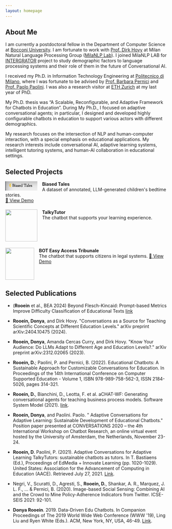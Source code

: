 ```yaml
---
layout: homepage
---
```


## About Me

I am currently a postdoctoral fellow in the Department of Computer Science at [Bocconi University](https://www.unibocconi.it/). I am fortunate to work with [Prof. Dirk Hovy](https://milanlproc.github.io/authors/1_dirk_hovy/) at Milan Natural Language Processing Group ([MilaNLP Lab](https://milanlproc.github.io/#about)). I joined MilaNLP LAB for [INTERGRATOR](https://milanlproc.github.io/project/integrator/) project to study demographic factors to language processing systems and their role of them in the future of Conversational AI. 

 I received my Ph.D. in Information Technology Engineering at [Politecnico di Milano](https://www.polimi.it/), where I was fortunate to be advised by [Prof. Barbara Pernici](https://pernici.faculty.polimi.it/) and [Prof. Paolo Paolini](https://www.deib.polimi.it/eng/people/details/60294). I was also a research visitor at [ETH Zurich](https://ethz.ch/en.html) at my last year of PhD. 
 
  My Ph.D. thesis was “A Scalable, Reconfigurable, and Adaptive Framework for Chatbots in Education”. During My Ph.D., I focused on adaptive conversational agents; in particular, I designed and developed highly configurable chatbots in education to support various actors with different demographics.

My research focuses on the intersection of NLP and human-computer interaction, with a special emphasis on educational applications. My research interests include conversational AI, adaptive learning systems, intelligent tutoring systems, and human-AI collaboration in educational settings.


## Selected Projects

<div style="margin-bottom: 20px;">
  <img align="left" width="100" src="files/project-bias.png" style="margin-right: 15px;"/>
  <strong>Biased Tales</strong><br/>
  <span>A dataset of annotated, LLM-generated children's bedtime stories.</span><br/>
  <a href="files/biased-tales-demo/index.html" target="_blank">🚀 View Demo</a>
  <br clear="left"/>
</div>


<div style="margin-bottom: 20px;">
  <img align="left" width="100" height="100" src="files/project-TT.png" style="margin-right: 15px;"/>
  <strong>TalkyTutor</strong><br/>
  <span>The chatbot that supports your learning experience.</span>
  <br clear="left"/>
</div>

<div style="margin-bottom: 20px;">
  <img align="left" width="90" height="100" src="files/project-BT.jpg" style="margin-right: 15px;"/>
  <strong>BOT Easy Access Tribunale</strong><br/>
  <span>The chatbot that supports citizens in legal systems.</span>
  <a href="https://legalbot.i3lab.group/" target="_blank">🚀 View Demo</a>
  <br clear="left"/>
</div>


## Selected Publications
- (**Rooein** et al., BEA 2024) Beyond Flesch-Kincaid: Prompt-based Metrics Improve Difficulty Classification of Educational Texts [link](https://aclanthology.org/2024.bea-1.5) 

- **Rooein, Donya**, and Dirk Hovy. "Conversations as a Source for Teaching Scientific Concepts at Different Education Levels." arXiv preprint arXiv:2404.10475 (2024).

- **Rooein, Donya**, Amanda Cercas Curry, and Dirk Hovy. "Know Your Audience: Do LLMs Adapt to Different Age and Education Levels?." arXiv preprint arXiv:2312.02065 (2023).

- **Rooein, D.**; Paolini, P. and Pernici, B. (2022). Educational Chatbots: A Sustainable Approach for Customizable Conversations for Education.  In Proceedings of the 14th International Conference on Computer Supported Education - Volume 1, ISBN 978-989-758-562-3, ISSN 2184-5026, pages 314-321.

- **Rooein, D.**, Bianchini, D., Leotta, F. et al. aCHAT-WF: Generating conversational agents for teaching business process models. Software System Model (2021). [link](https://doi.org/10.1007/s10270-021-00925-7).

- **Rooein, Donya**, and Paolini. Paolo. " Adaptive Conversations for Adaptive Learning: Sustainable Development of Educational Chatbots." Position paper presented at CONVERSATIONS 2020 – the 4th International Workshop on Chatbot Research, an online virtual event hosted by the University of Amsterdam, the Netherlands, November 23-24.

-  **Rooein, D**. Paolini, P. (2021). Adaptive Conversations for Adaptive Learning TalkyTutors: sustainable chatbots as tutors. In T. Bastiaens (Ed.), Proceedings of EdMedia + Innovate Learning (pp. 1020-1029). United States: Association for the Advancement of Computing in Education (AACE). Retrieved July 27, 2021. 
[Link](https://www.learntechlib.org/primary/p/219783/).

- Negri, V., Scuratti, D., Agresti, S., **Rooein, D.**, Shankar, A. R., Marquez, J. L. F., ... \& Pernici, B. (2020). Image-based Social Sensing: Combining AI and the Crowd to Mine Policy-Adherence Indicators from Twitter. ICSE-SEIS 2021: 92-101.

- **Donya Rooein**. 2019. Data-Driven Edu Chatbots. In Companion Proceedings of The 2019 World Wide Web Conference (WWW '19), Ling Liu and Ryen White (Eds.). ACM, New York, NY, USA, 46-49. 
[Link](https://doi.org/10.1145/3308560.3314191).






<!--
## Contact
**Address:** [Max-Planck-Institut für Informatik, Campus E1 4, 66123 Saarbrücken, Germany](https://g.page/MPI-INF)
<br>
**Office Location:** E1 4 - 609 &nbsp;&nbsp;&nbsp;&nbsp;&nbsp;&nbsp; **Phone:** +49 681 9325 2109
-->
